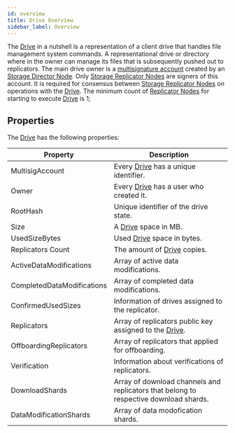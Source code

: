 ```yaml
---
id: overview
title: Drive Overview
sidebar_label: Overview
---
```


The [Drive](overview.md) in a nutshell is a representation of a client drive that handles file management system commands. A representational drive or directory where in the owner can manage its files that is subsequently pushed out to replicators. The main drive owner is a [multisignature account](https://bcdocs.xpxsirius.io/docs/built-in-features/multisig-account/) created by an [Storage Director Node](../../roles/owner.md). Only [Storage Replicator Nodes](../../roles/replicator.md) are signers of this account. It is required for consensus between [Storage Replicator Nodes](../../roles/replicator.md) on operations with the [Drive](overview.md). The minimum count of [Replicator Nodes](../../roles/replicator.md) for starting to execute [Drive](overview.md) is 1;

## Properties

The [Drive](overview.md) has the following properties:

|Property|Description|
|---|---
|MultisigAccount|Every [Drive](overview.md) has a unique identifier.
|Owner|Every [Drive](overview.md) has a user who created it.
|RootHash|Unique identifier of the drive state.
|Size|A [Drive](overview.md) space in MB.
|UsedSizeBytes|Used [Drive](overview.md) space in bytes.
|Replicators Count|The amount of [Drive](overview.md) copies.
|ActiveDataModifications|Array of active data modifications.
|CompletedDataModifications|Array of completed data modifications.
|ConfirmedUsedSizes|Information of drives assigned to the replicator.
|Replicators|Array of replicators public key assigned to the [Drive](overview.md).
|OffboardingReplicators|Array of replicators that applied for offboarding.
|Verification|Information about verifications of replicators.
|DownloadShards|Array of download channels and replicators that belong to respective download shards.
|DataModificationShards|Array of data modofication shards.
